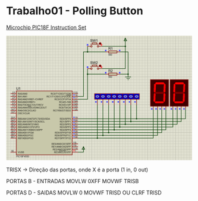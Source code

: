 # Trabalho01 - Polling Button

[Microchip PIC18F Instruction Set](http://technology.niagarac.on.ca/staff/mboldin/18F_Instruction_Set/)

<img src="Trabalho01/imagem_2022-10-06_200824121.png" alt="proteus" width="500px">

TRISX -> Direção das portas, onde X é a porta (1 in, 0 out)

PORTAS B - ENTRADAS
MOVLW 0XFF
MOVWF TRISB

PORTAS D - SAIDAS
MOVLW 0
MOVWF TRISD
OU
CLRF TRISD
